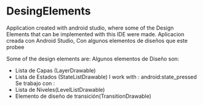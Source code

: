 # DesingElements
Application created with android studio, where some of the Design Elements that can be implemented with this IDE were made.
Aplicacion creada con Android Studio, Con algunos elementos de diseños que este probee

Some of the design elements are:
Algunos elementos de Diseño son:

- Lista de Capas (LayerDrawable)
- Lista de Estados (StateListDrawable) I work with :       android:state_pressed
                                      Se trabajo con :
- Lista de Niveles(LevelListDrawable)
- Elemento de diseño de transición(TransitionDrawable)
